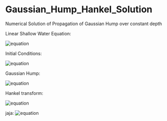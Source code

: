 # Gaussian_Hump_Hankel_Solution
Numerical Solution of Propagation of Gaussian Hump over constant depth


Linear Shallow Water Equation:

![equation](https://latex.codecogs.com/svg.latex?\nabla^{2}%20\eta(\boldsymbol{r},%20t)-\frac{1}{c^{2}}%20\frac{\partial^{2}%20\eta(\boldsymbol{r},%20t)}{\partial%20t^{2}}=0)

Initial Conditions:

![equation](https://latex.codecogs.com/svg.latex?\left.\eta(\boldsymbol{r},%20t)\right|_{t=0}=\eta_{0}(\boldsymbol{r})%20\quad\quad\quad\left.\frac{\partial%20\eta(\boldsymbol{r},%20t)}{\partial%20t}\right|_{t=0}=0)

Gaussian Hump:

![equation](https://latex.codecogs.com/svg.latex?\eta_{0}(r)=a_{0}\exp%20\left(-\frac{2%20r^{2}}{\lambda_{0}^{2}}\right))

Hankel transform:

![equation](https://latex.codecogs.com/svg.latex?\hat{\eta}_{0}(s)%20=\mathcal{H}_{0}\left\{\eta_{0}(r)\right\}=\mathcal{H}_{0}\left\{a_{0}\exp%20\left(-\frac{2%20r^{2}}{\lambda_{0}^{2}}\right)\right\}%20=%20\frac{a_{0}\lambda_{0}^{2}}{4}%20\exp%20\left(-\frac{\lambda_{0}^{2}%20s^{2}}{8}\right))

jaja:
![equation](https://latex.codecogs.com/svg.latex?\eta(r,t)%20=%20\frac{a_{0}\lambda_{0}^{2}}{4}%20\int_{0}^{\infty}%20s%20\exp%20\left(-\frac{\lambda_{0}^{2}%20s^{2}}{8}\right)%20\cos(sct)%20J_{0}(sr)%20ds)
